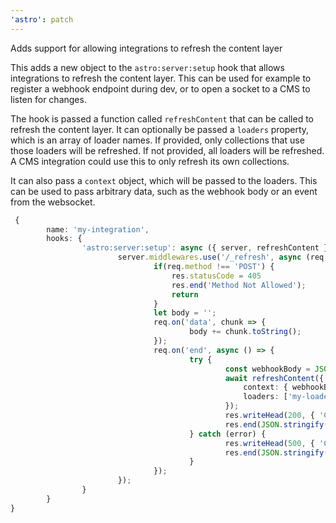 ```yaml
---
'astro': patch
---
```


Adds support for allowing integrations to refresh the content layer

This adds a new object to the `astro:server:setup` hook that allows integrations to refresh the content layer. This can be used for example to register a webhook endpoint during dev, or to open a socket to a CMS to listen for changes.

The hook is passed a function called `refreshContent` that can be called to refresh the content layer. It can optionally be passed a `loaders` property, which is an array of loader names. If provided, only collections that use those loaders will be refreshed. If not provided, all loaders will be refreshed. A CMS integration could use this to only refresh its own collections.

It can also pass a `context` object, which will be passed to the loaders. This can be used to pass arbitrary data, such as the webhook body or an event from the websocket.

```ts
 {
		name: 'my-integration',
		hooks: {
				'astro:server:setup': async ({ server, refreshContent }) => {
						server.middlewares.use('/_refresh', async (req, res) => {
								if(req.method !== 'POST') {
									res.statusCode = 405
									res.end('Method Not Allowed');
									return
								}
								let body = '';
								req.on('data', chunk => {
										body += chunk.toString();
								});
								req.on('end', async () => {
										try {
												const webhookBody = JSON.parse(body);
												await refreshContent({
													context: { webhookBody },
													loaders: ['my-loader']
												});
												res.writeHead(200, { 'Content-Type': 'application/json' });
												res.end(JSON.stringify({ message: 'Content refreshed successfully' }));
										} catch (error) {
												res.writeHead(500, { 'Content-Type': 'application/json' });
												res.end(JSON.stringify({ error: 'Failed to refresh content: ' + error.message }));
										}
								});
						});
				}
		}
}
```

